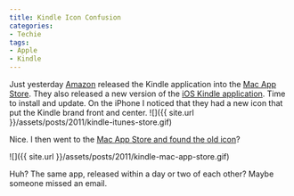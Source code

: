 ```yaml
---
title: Kindle Icon Confusion
categories:
- Techie
tags:
- Apple
- Kindle
---
```


Just yesterday [Amazon](http://www.amazon.com/) released the Kindle application into the [Mac App Store](http://www.apple.com/mac/app-store/). They also released a new version of the [iOS Kindle application](http://itunes.apple.com/us/app/kindle/id302584613?mt=8). Time to install and update. On the iPhone I noticed that they had a new icon that put the Kindle brand front and center.
![]({{ site.url }}/assets/posts/2011/kindle-itunes-store.gif)

Nice. I then went to the [Mac App Store and found the old icon](http://itunes.apple.com/us/app/kindle/id405399194?mt=12)?

![]({{ site.url }}/assets/posts/2011/kindle-mac-app-store.gif)

Huh? The same app, released within a day or two of each other? Maybe someone missed an email.
